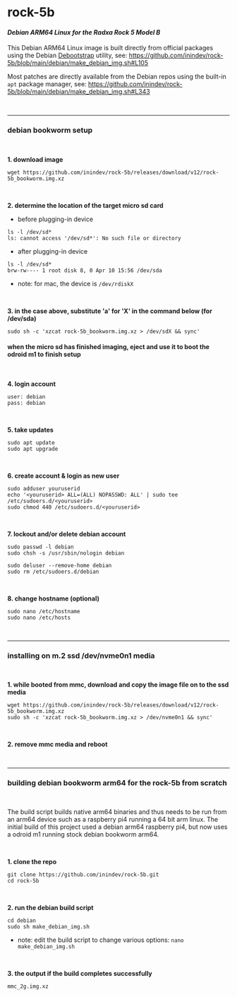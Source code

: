 # rock-5b
#### *Debian ARM64 Linux for the Radxa Rock 5 Model B*

This Debian ARM64 Linux image is built directly from official packages using the Debian [Debootstrap](https://wiki.debian.org/Debootstrap) utility, see: https://github.com/inindev/rock-5b/blob/main/debian/make_debian_img.sh#L105

Most patches are directly available from the Debian repos using the built-in ```apt``` package manager, see: https://github.com/inindev/rock-5b/blob/main/debian/make_debian_img.sh#L343

<br/>

---
### debian bookworm setup

<br/>

**1. download image**
```
wget https://github.com/inindev/rock-5b/releases/download/v12/rock-5b_bookworm.img.xz
```

<br/>

**2. determine the location of the target micro sd card**

 * before plugging-in device
```
ls -l /dev/sd*
ls: cannot access '/dev/sd*': No such file or directory
```

 * after plugging-in device
```
ls -l /dev/sd*
brw-rw---- 1 root disk 8, 0 Apr 10 15:56 /dev/sda
```
* note: for mac, the device is ```/dev/rdiskX```

<br/>

**3. in the case above, substitute 'a' for 'X' in the command below (for /dev/sda)**
```
sudo sh -c 'xzcat rock-5b_bookworm.img.xz > /dev/sdX && sync'
```

#### when the micro sd has finished imaging, eject and use it to boot the odroid m1 to finish setup

<br/>

**4. login account**
```
user: debian
pass: debian
```

<br/>

**5. take updates**
```
sudo apt update
sudo apt upgrade
```

<br/>

**6. create account & login as new user**
```
sudo adduser youruserid
echo '<youruserid> ALL=(ALL) NOPASSWD: ALL' | sudo tee /etc/sudoers.d/<youruserid>
sudo chmod 440 /etc/sudoers.d/<youruserid>
```

<br/>

**7. lockout and/or delete debian account**
```
sudo passwd -l debian
sudo chsh -s /usr/sbin/nologin debian
```

```
sudo deluser --remove-home debian
sudo rm /etc/sudoers.d/debian
```

<br/>

**8. change hostname (optional)**
```
sudo nano /etc/hostname
sudo nano /etc/hosts
```

<br/>

---
### installing on m.2 ssd /dev/nvme0n1 media

<br/>

**1. while booted from mmc, download and copy the image file on to the ssd media**
```
wget https://github.com/inindev/rock-5b/releases/download/v12/rock-5b_bookworm.img.xz
sudo sh -c 'xzcat rock-5b_bookworm.img.xz > /dev/nvme0n1 && sync'
```

<br/>

**2. remove mmc media and reboot**

<br/>

---
### building debian bookworm arm64 for the rock-5b from scratch

<br/>

The build script builds native arm64 binaries and thus needs to be run from an arm64 device such as a raspberry pi4 running 
a 64 bit arm linux. The initial build of this project used a debian arm64 raspberry pi4, but now uses a odroid m1 running 
stock debian bookworm arm64.

<br/>

**1. clone the repo**
```
git clone https://github.com/inindev/rock-5b.git
cd rock-5b
```

<br/>

**2. run the debian build script**
```
cd debian
sudo sh make_debian_img.sh
```
* note: edit the build script to change various options: ```nano make_debian_img.sh```

<br/>

**3. the output if the build completes successfully**
```
mmc_2g.img.xz
```

<br/>
